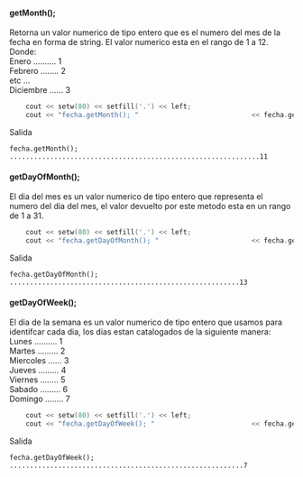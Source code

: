 
#### getMonth();
Retorna un valor numerico de tipo entero que es el numero del mes de la fecha en forma de string. El valor numerico esta en el rango de 1 a 12. Donde:  
Enero .......... 1  
Febrero ........ 2  
etc ...  
Diciembre ...... 3
```CPP
    cout << setw(80) << setfill('.') << left;
    cout << "fecha.getMonth(); "                            << fecha.getMonth() << endl;
```
Salida
```
fecha.getMonth(); ..............................................................11
```

#### getDayOfMonth();
El dia del mes es un valor numerico de tipo entero que representa el numero del dia del mes, el valor devuelto por este metodo esta en un rango de 1 a 31.
```CPP
    cout << setw(80) << setfill('.') << left;
    cout << "fecha.getDayOfMonth(); "                       << fecha.getDayOfMonth() << endl;
```
Salida
```
fecha.getDayOfMonth(); .........................................................13
```

#### getDayOfWeek();
El dia de la semana es un valor numerico de tipo entero que usamos para identifcar cada dia, los dias estan catalogados de la siguiente manera:
Lunes .......... 1  
Martes ......... 2  
Miercoles ...... 3  
Jueves ......... 4  
Viernes ........ 5  
Sabado ......... 6  
Domingo ........ 7  
```CPP
    cout << setw(80) << setfill('.') << left;
    cout << "fecha.getDayOfWeek(); "                        << fecha.getDayOfWeek() << endl;
```
Salida
```
fecha.getDayOfWeek(); ..........................................................7
```
